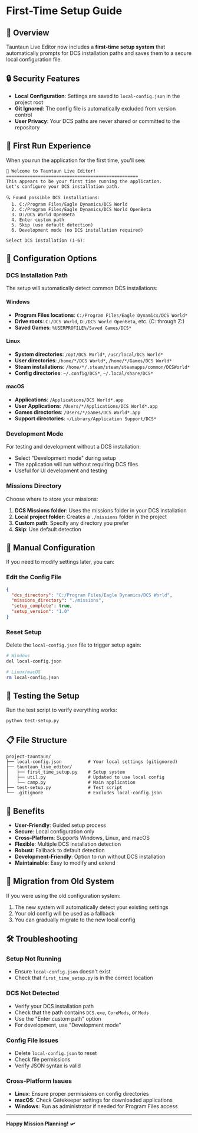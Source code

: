 # First-Time Setup Guide

## 🎯 Overview

Tauntaun Live Editor now includes a **first-time setup system** that automatically prompts for DCS installation paths and saves them to a secure local configuration file.

## 🔒 Security Features

- **Local Configuration**: Settings are saved to `local-config.json` in the project root
- **Git Ignored**: The config file is automatically excluded from version control
- **User Privacy**: Your DCS paths are never shared or committed to the repository

## 🚀 First Run Experience

When you run the application for the first time, you'll see:

```
🎯 Welcome to Tauntaun Live Editor!
==================================================
This appears to be your first time running the application.
Let's configure your DCS installation path.

🔍 Found possible DCS installations:
  1. C:/Program Files/Eagle Dynamics/DCS World
  2. C:/Program Files/Eagle Dynamics/DCS World OpenBeta
  3. D:/DCS World OpenBeta
  4. Enter custom path
  5. Skip (use default detection)
  6. Development mode (no DCS installation required)

Select DCS installation (1-6): 
```

## 📁 Configuration Options

### DCS Installation Path
The setup will automatically detect common DCS installations:

#### Windows
- **Program Files locations**: `C:/Program Files/Eagle Dynamics/DCS World*`
- **Drive roots**: `C:/DCS World`, `D:/DCS World OpenBeta`, etc. (C: through Z:)
- **Saved Games**: `%USERPROFILE%/Saved Games/DCS*`

#### Linux
- **System directories**: `/opt/DCS World*`, `/usr/local/DCS World*`
- **User directories**: `/home/*/DCS World*`, `/home/*/Games/DCS World*`
- **Steam installations**: `/home/*/.steam/steam/steamapps/common/DCSWorld*`
- **Config directories**: `~/.config/DCS*`, `~/.local/share/DCS*`

#### macOS
- **Applications**: `/Applications/DCS World*.app`
- **User Applications**: `/Users/*/Applications/DCS World*.app`
- **Games directories**: `/Users/*/Games/DCS World*.app`
- **Support directories**: `~/Library/Application Support/DCS*`

### Development Mode
For testing and development without a DCS installation:
- Select "Development mode" during setup
- The application will run without requiring DCS files
- Useful for UI development and testing

### Missions Directory
Choose where to store your missions:
1. **DCS Missions folder**: Uses the missions folder in your DCS installation
2. **Local project folder**: Creates a `./missions` folder in the project
3. **Custom path**: Specify any directory you prefer
4. **Skip**: Use default detection

## 🔧 Manual Configuration

If you need to modify settings later, you can:

### Edit the Config File
```json
{
  "dcs_directory": "C:/Program Files/Eagle Dynamics/DCS World",
  "missions_directory": "./missions",
  "setup_complete": true,
  "setup_version": "1.0"
}
```

### Reset Setup
Delete the `local-config.json` file to trigger setup again:
```bash
# Windows
del local-config.json

# Linux/macOS
rm local-config.json
```

## 🧪 Testing the Setup

Run the test script to verify everything works:
```bash
python test-setup.py
```

## 📋 File Structure

```
project-tauntaun/
├── local-config.json          # Your local settings (gitignored)
├── tauntaun_live_editor/
│   ├── first_time_setup.py    # Setup system
│   ├── util.py                # Updated to use local config
│   └── camp.py                # Main application
├── test-setup.py              # Test script
└── .gitignore                 # Excludes local-config.json
```

## 🎉 Benefits

- **User-Friendly**: Guided setup process
- **Secure**: Local configuration only
- **Cross-Platform**: Supports Windows, Linux, and macOS
- **Flexible**: Multiple DCS installation detection
- **Robust**: Fallback to default detection
- **Development-Friendly**: Option to run without DCS installation
- **Maintainable**: Easy to modify and extend

## 🔄 Migration from Old System

If you were using the old configuration system:
1. The new system will automatically detect your existing settings
2. Your old config will be used as a fallback
3. You can gradually migrate to the new local config

## 🛠️ Troubleshooting

### Setup Not Running
- Ensure `local-config.json` doesn't exist
- Check that `first_time_setup.py` is in the correct location

### DCS Not Detected
- Verify your DCS installation path
- Check that the path contains `DCS.exe`, `CoreMods`, or `Mods`
- Use the "Enter custom path" option
- For development, use "Development mode"

### Config File Issues
- Delete `local-config.json` to reset
- Check file permissions
- Verify JSON syntax is valid

### Cross-Platform Issues
- **Linux**: Ensure proper permissions on config directories
- **macOS**: Check Gatekeeper settings for downloaded applications
- **Windows**: Run as administrator if needed for Program Files access

---

**Happy Mission Planning!** 🛩️ 
